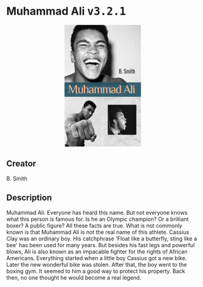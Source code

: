 
# Muhammad Ali <kbd>v3.2.1</kbd>

<center>
  <img src="./cover-1024.jpg"/>
</center>

## Creator
B. Smith

## Description
Muhammad Ali. Everyone has heard this name. But not everyone knows what this person is famous for. Is he an Olympic champion? Or a brilliant boxer? A public figure? All these facts are true. What is not commonly known is that Muhammad Ali is not the real name of this athlete. Cassius Clay was an ordinary boy. His catchphrase 'Float like a butterfly, sting like a bee' has been used for many years. But besides his fast legs and powerful blows, Ali is also known as an impacable fighter for the rights of African Americans. Everything started when a little boy Cassius got a new bike. Later the new wonderful bike was stolen. After that, the boy went to the boxing gym. It seemed to him a good way to protect his property. Back then, no one thought he would become a real legend. 
